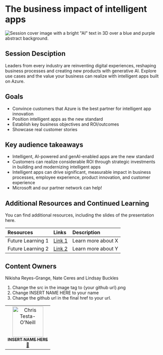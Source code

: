 # The business impact of intelligent apps

![Session cover image with a bright "AI" text in 3D over a blue and purple abstract background.](img/session-cover.png)

## Session Desciption

Leaders from every industry are reinventing digital experiences, reshaping business processes and creating new products with generative AI. Explore use cases and the value your business can realize with intelligent apps built on Azure.

## Goals
- Convince customers that Azure is the best partner for intelligent app innovation
- Position intelligent apps as the new standard
- Establish key business objectives and ROI/outcomes
- Showcase real customer stories

## Key audience takeaways
- Intelligent, AI-powered and genAI-enabled apps are the new standard
- Customers can realize considerable ROI through strategic investments in building and modernizing intelligent apps
- Intelligent apps can drive significant, measurable impact in business processes, employee experience, product innovation, and customer experience
- Microsoft and our partner network can help!

## Additional Resources and Continued Learning
You can find additional resources, including the slides of the presentation here.

| Resources          | Links                             | Description        |
|:-------------------|:----------------------------------|:-------------------|
| Future Learning 1  | [Link 1](https://www.google.com/) | Learn more about X |
| Future Learning 2  | [Link 2](https://www.google.com/) | Learn more about Y |

## Content Owners
Nikisha Reyes-Grange, Nate Ceres and Lindsay Buckles
1. Change the src in the image tag to {your github url}.png
2. Change INSERT NAME HERE to your name
3. Change the github url in the final href to your url.

<!-- ALL-CONTRIBUTORS-LIST:START - Do not remove or modify this section -->

<table>
<tr>
    <td align="center"><a href="http://learnanalytics.microsoft.com">
        <img src="https://github.com/cole-g-johnson.png" width="100px;" alt="Chris Testa-O'Neill
"/><br />
        <sub><b>INSERT NAME HERE
</b></sub></a><br />
            <a href="https://github.com/cole-g-johnson" title="talk">📢</a> 
    </td>
</tr></table>

<!-- ALL-CONTRIBUTORS-LIST:END -->

